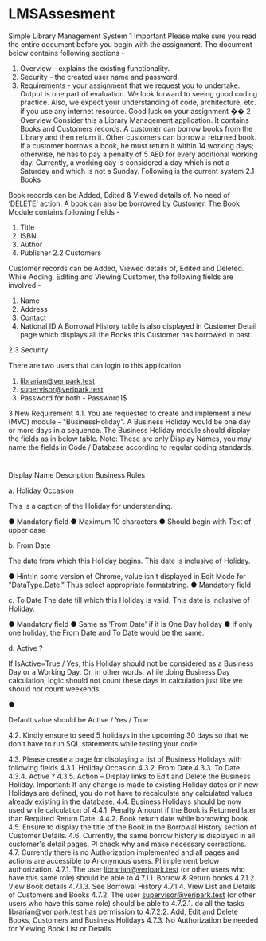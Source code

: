 # LMSAssesment
Simple Library Management System
1 Important
Please make sure you read the entire document before you begin with the assignment. The document
below contains following sections -
1. Overview - explains the existing functionality.
2. Security - the created user name and password.
3. Requirements - your assignment that we request you to undertake.
Output is one part of evaluation. We look forward to seeing good coding practice. Also, we expect your
understanding of code, architecture, etc. if you use any internet resource.
Good luck on your assignment ��
2 Overview
Consider this a Library Management application. It contains Books and Customers records. A customer
can borrow books from the Library and then return it. Other customers can borrow a returned book. If a
customer borrows a book, he must return it within 14 working days; otherwise, he has to pay a penalty
of 5 AED for every additional working day. Currently, a working day is considered a day which is not a
Saturday and which is not a Sunday.
Following is the current system
2.1 Books

Book records can be Added, Edited &amp; Viewed details of. No need of ‘DELETE’ action. A book
can also be borrowed by Customer. The Book Module contains following fields -
1. Title
2. ISBN
3. Author
4. Publisher
2.2 Customers

Customer records can be Added, Viewed details of, Edited and Deleted. While Adding,
Editing and Viewing Customer, the following fields are involved -
1. Name
2. Address
3. Contact
4. National ID
A Borrowal History table is also displayed in Customer Detail page which displays all the
Books this Customer has borrowed in past.

2.3 Security

There are two users that can login to this application
1. librarian@veripark.test
2. supervisor@veripark.test
3. Password for both - Password1$

3 New Requirement
4.1. You are requested to create and implement a new (MVC) module - &quot;BusinessHoliday&quot;. A
Business Holiday would be one day or more days in a sequence. The Business Holiday module
should display the fields as in below table.
Note: These are only Display Names, you may name the fields in Code / Database according to
regular coding standards.
#
Display
Name Description Business Rules

a.
Holiday
Occasion

This is a caption of the Holiday for
understanding.

● Mandatory field
● Maximum 10 characters
● Should begin with Text of upper case

b. From Date

The date from which this Holiday
begins. This date is inclusive of
Holiday.

● Hint:In some version of Chrome, value isn&#39;t
displayed in Edit Mode for
&quot;DataType.Date.&quot; Thus select appropriate
formatstring.
● Mandatory field

c. To Date The date till which this Holiday is
valid. This date is inclusive of Holiday.

● Mandatory field
● Same as &#39;From Date&#39; if it is One Day
holiday
● if only one holiday, the From Date and To
Date would be the same.

d. Active ?

If IsActive=True / Yes, this Holiday
should not be considered as a
Business Day or a Working Day.
Or, in other words, while doing
Business Day calculation, logic should
not count these days in calculation
just like we should not count
weekends.

●

Default value should be Active / Yes / True

4.2. Kindly ensure to seed 5 holidays in the upcoming 30 days so that we don&#39;t have to run SQL
statements while testing your code.

4.3. Please create a page for displaying a list of Business Holidays with following fields
4.3.1. Holiday Occasion
4.3.2. From Date
4.3.3. To Date
4.3.4. Active ?
4.3.5. Action – Display links to Edit and Delete the Business Holiday.
Important: If any change is made to existing Holiday dates or if new Holidays are defined,
you do not have to recalculate any calculated values already existing in the database.
4.4. Business Holidays should be now used while calculation of
4.4.1. Penalty Amount if the Book is Returned later than Required Return Date.
4.4.2. Book return date while borrowing book.
4.5. Ensure to display the title of the Book in the Borrowal History section of Customer Details.
4.6. Currently, the same borrow history is displayed in all customer&#39;s detail pages. Pl check why and
make necessary corrections.
4.7. Currently there is no Authorization implemented and all pages and actions are accessible to
Anonymous users. Pl implement below authorization.
4.7.1. The user librarian@veripark.test (or other users who have this same role) should be
able to
4.7.1.1. Borrow &amp; Return books
4.7.1.2. View Book details
4.7.1.3. See Borrowal History
4.7.1.4. View List and Details of Customers and Books
4.7.2. The user supervisor@veripark.test (or other users who have this same role) should be
able to
4.7.2.1. do all the tasks librarian@veripark.test has permission to
4.7.2.2. Add, Edit and Delete Books, Customers and Business Holidays
4.7.3. No Authorization be needed for Viewing Book List or Details
